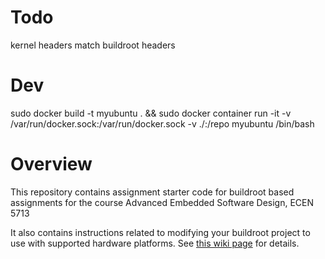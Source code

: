 # Todo

kernel headers match buildroot headers

# Dev

sudo docker build -t myubuntu . && sudo docker container run -it -v /var/run/docker.sock:/var/run/docker.sock -v ./:/repo myubuntu /bin/bash

# Overview

This repository contains assignment starter code for buildroot based assignments for the course Advanced Embedded Software Design, ECEN 5713

It also contains instructions related to modifying your buildroot project to use with supported hardware platforms.  See [this wiki page](https://github.com/cu-ecen-5013/buildroot-assignments-base/wiki/Supported-Hardware) for details.
